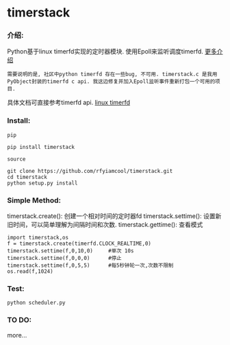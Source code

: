 # timerstack

### 介绍:

Python基于linux timerfd实现的定时器模块. 使用Epoll来监听调度timerfd.  [更多介绍](http://xiaorui.cc)

`需要说明的是, 社区中python timerfd 存在一些bug, 不可用. timerstack.c 是我用PyObject封装的timerfd c api. 我这边修复并加入Epoll监听事件重新打包一个可用的项目.`

具体文档可直接参考timerfd api.  [linux timerfd ](http://man7.org/linux/man-pages/man2/timerfd_create.2.html)

### Install:

`pip`
```
pip install timerstack
```

`source`
```
git clone https://github.com/rfyiamcool/timerstack.git
cd timerstack
python setup.py install
```

### Simple Method:

timerstack.create():   创建一个相对时间的定时器fd
timerstack.settime():  设置新旧时间，可以简单理解为间隔时间和次数.
timerstack.gettime():  查看模式

```
import timerstack,os
f = timerstack.create(timerfd.CLOCK_REALTIME,0)
timerstack.settime(f,0,10,0)     #单次 10s 
timerstack.settime(f,0,0,0)      #停止 
timerstack.settime(f,0,5,5)      #每5秒钟轮一次,次数不限制
os.read(f,1024)
```

### Test:
```
python scheduler.py
```


### TO DO:
more...
